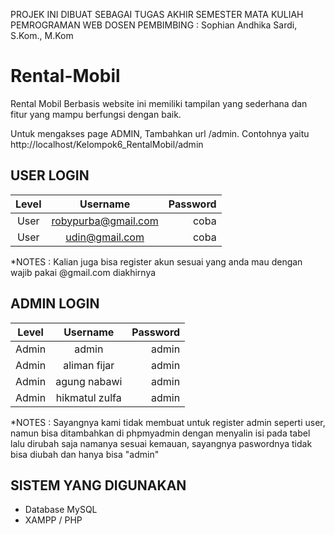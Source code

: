 PROJEK INI DIBUAT SEBAGAI TUGAS AKHIR SEMESTER MATA KULIAH PEMROGRAMAN WEB
DOSEN PEMBIMBING : Sophian Andhika Sardi, S.Kom., M.Kom

# Rental-Mobil
Rental Mobil Berbasis website ini memiliki tampilan yang sederhana dan fitur yang mampu berfungsi dengan baik.

Untuk mengakses page ADMIN, Tambahkan url /admin. Contohnya yaitu  http://localhost/Kelompok6_RentalMobil/admin

## USER LOGIN
|   Level   |     Username         | Password |
|:---------:|:--------------------:|---------:|
| User      | robypurba@gmail.com  | coba     |
| User      | udin@gmail.com       | coba     |
*NOTES : Kalian juga bisa register akun sesuai yang anda mau dengan wajib pakai @gmail.com diakhirnya


## ADMIN LOGIN
|   Level    |     Username        | Password |
|:----------:|:-------------------:|---------:|
| Admin      |  admin              | admin    |
| Admin      |  aliman fijar       | admin    |
| Admin      |  agung nabawi       | admin    |
| Admin      |  hikmatul zulfa     | admin    |
*NOTES : Sayangnya kami tidak membuat untuk register admin seperti user, namun bisa ditambahkan di phpmyadmin dengan menyalin isi pada tabel lalu dirubah saja namanya sesuai kemauan, sayangnya paswordnya tidak bisa diubah dan hanya bisa "admin"

## SISTEM YANG DIGUNAKAN
- Database MySQL
- XAMPP / PHP 
